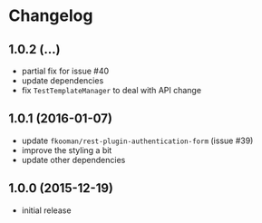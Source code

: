 # Changelog

## 1.0.2 (...)
- partial fix for issue #40
- update dependencies
- fix `TestTemplateManager` to deal with API change

## 1.0.1 (2016-01-07)
- update `fkooman/rest-plugin-authentication-form` (issue #39)
- improve the styling a bit
- update other dependencies 

## 1.0.0 (2015-12-19)
- initial release

